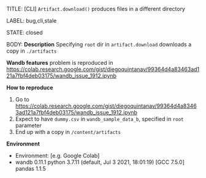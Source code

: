 TITLE:
[CLI] `Artifact.download()` produces files in a different directory

LABEL:
bug,cli,stale

STATE:
closed

BODY:
**Description**
Specifying `root` dir in `artifact.download` downloads a copy in `./artifacts`

**Wandb features**
problem is reproduced in 
https://colab.research.google.com/gist/diegoquintanav/99364d4a83463ad121a7fbf4deb03175/wandb_issue_1912.ipynb

**How to reproduce**
1. Go to https://colab.research.google.com/gist/diegoquintanav/99364d4a83463ad121a7fbf4deb03175/wandb_issue_1912.ipynb
2. Expect to have `dummy.csv` in `wandb_sample_data_b`, specified in `root` parameter
3. End up with a copy in `/content/artifacts` 

**Environment**
- Environment: [e.g. Google Colab]
- wandb 0.11.1
python 3.7.11 (default, Jul  3 2021, 18:01:19) 
[GCC 7.5.0]
pandas 1.1.5



